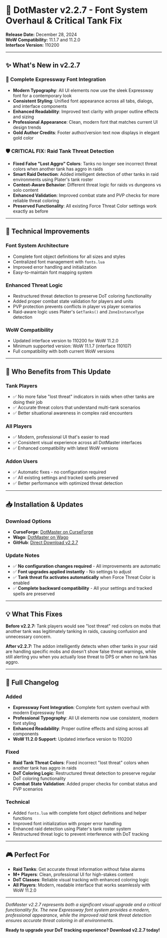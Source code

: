 # 🚀 DotMaster v2.2.7 - Font System Overhaul & Critical Tank Fix

**Release Date:** December 28, 2024  
**WoW Compatibility:** 11.1.7 and 11.2.0  
**Interface Version:** 110200

---

## ✨ What's New in v2.2.7

### 🎨 **Complete Expressway Font Integration**
- **Modern Typography**: All UI elements now use the sleek Expressway font for a contemporary look
- **Consistent Styling**: Unified font appearance across all tabs, dialogs, and interface components  
- **Enhanced Readability**: Improved text clarity with proper outline effects and sizing
- **Professional Appearance**: Clean, modern font that matches current UI design trends
- **Gold Author Credits**: Footer author/version text now displays in elegant gold color

### 🛡️ **CRITICAL FIX: Raid Tank Threat Detection**
- **Fixed False "Lost Aggro" Colors**: Tanks no longer see incorrect threat colors when another tank has aggro in raids
- **Smart Raid Detection**: Added intelligent detection of other tanks in raid environments using Plater's tank roster
- **Context-Aware Behavior**: Different threat logic for raids vs dungeons vs solo content
- **Enhanced Validation**: Improved combat state and PVP checks for more reliable threat coloring
- **Preserved Functionality**: All existing Force Threat Color settings work exactly as before

---

## 🔧 Technical Improvements

### **Font System Architecture**
- Complete font object definitions for all sizes and styles
- Centralized font management with `fonts.lua`
- Improved error handling and initialization
- Easy-to-maintain font mapping system

### **Enhanced Threat Logic**
- Restructured threat detection to preserve DoT coloring functionality
- Added proper combat state validation for players and units
- PVP protection prevents conflicts in player vs player scenarios
- Raid-aware logic uses Plater's `GetTanks()` and `ZoneInstanceType` detection

### **WoW Compatibility**
- Updated interface version to 110200 for WoW 11.2.0
- Minimum supported version: WoW 11.1.7 (interface 110107)
- Full compatibility with both current WoW versions

---

## 🎯 Who Benefits from This Update

### **Tank Players**
- ✅ No more false "lost threat" indicators in raids when other tanks are doing their job
- ✅ Accurate threat colors that understand multi-tank scenarios
- ✅ Better situational awareness in complex raid encounters

### **All Players**
- ✅ Modern, professional UI that's easier to read
- ✅ Consistent visual experience across all DotMaster interfaces
- ✅ Enhanced compatibility with latest WoW versions

### **Addon Users**
- ✅ Automatic fixes - no configuration required
- ✅ All existing settings and tracked spells preserved
- ✅ Better performance with optimized threat detection

---

## 📥 Installation & Updates

### **Download Options**
- **CurseForge**: [DotMaster on CurseForge](https://www.curseforge.com/wow/addons/dotmaster)
- **Wago**: [DotMaster on Wago](https://addons.wago.io/addons/dotmaster)
- **GitHub**: [Direct Download v2.2.7](https://github.com/jervaise/DotMaster/releases/tag/v2.2.7)

### **Update Notes**
- ✅ **No configuration changes required** - All improvements are automatic
- ✅ **Font upgrades applied instantly** - No settings to adjust
- ✅ **Tank threat fix activates automatically** when Force Threat Color is enabled
- ✅ **Complete backward compatibility** - All your settings and tracked spells are preserved

---

## 💡 What This Fixes

**Before v2.2.7:** Tank players would see "lost threat" red colors on mobs that another tank was legitimately tanking in raids, causing confusion and unnecessary concern.

**After v2.2.7:** The addon intelligently detects when other tanks in your raid are handling specific mobs and doesn't show false threat warnings, while still alerting you when you actually lose threat to DPS or when no tank has aggro.

---

## 🔄 Full Changelog

### Added
- **Expressway Font Integration**: Complete font system overhaul with modern Expressway font
- **Professional Typography**: All UI elements now use consistent, modern font styling
- **Enhanced Readability**: Proper outline effects and sizing across all components
- **WoW 11.2.0 Support**: Updated interface version to 110200

### Fixed
- **Raid Tank Threat Colors**: Fixed incorrect "lost threat" colors when another tank has aggro in raids
- **DoT Coloring Logic**: Restructured threat detection to preserve regular DoT coloring functionality
- **Combat State Validation**: Added proper checks for combat status and PVP scenarios

### Technical
- Added `fonts.lua` with complete font object definitions and helper functions
- Improved font initialization with proper error handling
- Enhanced raid detection using Plater's tank roster system
- Restructured threat logic to prevent interference with DoT tracking

---

## 🎮 Perfect For

- **Raid Tanks**: Get accurate threat information without false alarms
- **M+ Players**: Clean, professional UI for high-stakes content  
- **DoT Classes**: Reliable visual tracking with enhanced coloring logic
- **All Players**: Modern, readable interface that works seamlessly with WoW 11.2.0

---

*DotMaster v2.2.7 represents both a significant visual upgrade and a critical functionality fix. The new Expressway font system provides a modern, professional appearance, while the improved raid tank threat detection ensures accurate threat coloring in all environments.*

**Ready to upgrade your DoT tracking experience? Download v2.2.7 today!** 
